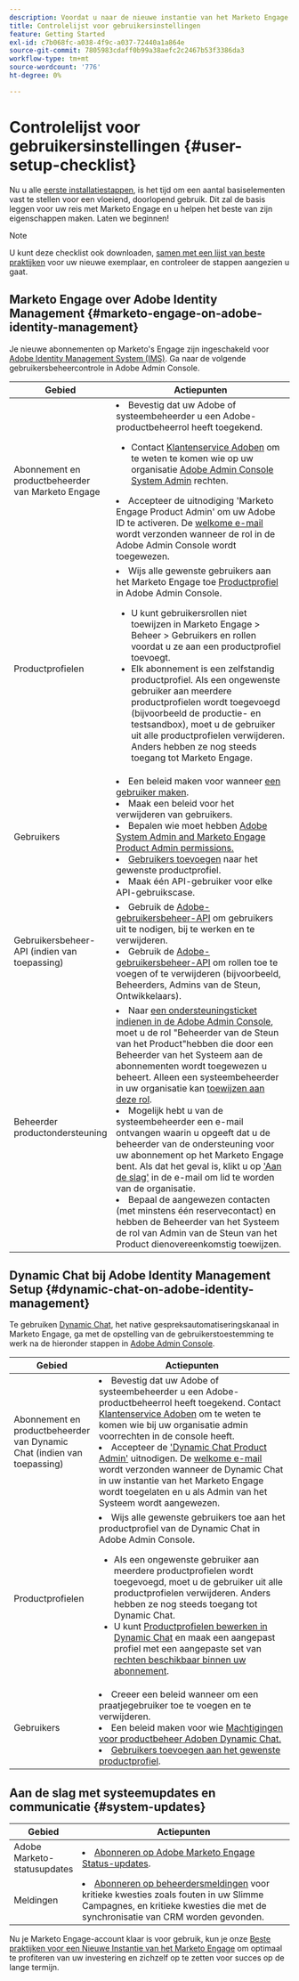 ```yaml
---
description: Voordat u naar de nieuwe instantie van het Marketo Engage gaat, moet u een aantal basisstappen uitvoeren voor doorlopend gebruik. Deze stappen omvatten de opstelling van gebruikersrekening, de opstelling van de steunbeheerder, en het intekenen aan aan aan de gang zijnde systeemupdates.
title: Controlelijst voor gebruikersinstellingen
feature: Getting Started
exl-id: c7b068fc-a038-4f9c-a037-72440a1a864e
source-git-commit: 7805983cdaff0b99a38aefc2c2467b53f3386da3
workflow-type: tm+mt
source-wordcount: '776'
ht-degree: 0%

---
```


# Controlelijst voor gebruikersinstellingen {#user-setup-checklist}

Nu u alle [eerste installatiestappen](/help/marketo/getting-started/initial-setup/setup-steps.md), is het tijd om een aantal basiselementen vast te stellen voor een vloeiend, doorlopend gebruik. Dit zal de basis leggen voor uw reis met Marketo Engage en u helpen het beste van zijn eigenschappen maken. Laten we beginnen!

>[!NOTE]
>
>U kunt deze checklist ook downloaden, [samen met een lijst van beste praktijken](/help/marketo/getting-started/implementing-a-new-marketo-engage-instance/assets/adobe-marketo-engage-new-instance-admin-checklist.xlsx) voor uw nieuwe exemplaar, en controleer de stappen aangezien u gaat.

## Marketo Engage over Adobe Identity Management {#marketo-engage-on-adobe-identity-management}

Je nieuwe abonnementen op Marketo&#39;s Engage zijn ingeschakeld voor [Adobe Identity Management System (IMS)](https://experienceleague.adobe.com/docs/marketo/using/product-docs/administration/marketo-with-adobe-identity/adobe-identity-management-overview.html). Ga naar de volgende gebruikersbeheercontrole in Adobe Admin Console.

<table>
<thead>
  <tr>
    <th style="width:20%">Gebied</th>
    <th style="width:80%">Actiepunten</th>
  </tr>
</thead>
<tbody>
  <tr>
    <td>Abonnement en productbeheerder van Marketo Engage</td>
    <td><li>Bevestig dat uw Adobe of systeembeheerder u een Adobe-productbeheerrol heeft toegekend.</li>  
    <ul>
    <li>Contact <a href="https://helpx.adobe.com/contact.html">Klantenservice Adoben</a> om te weten te komen wie op uw organisatie <a href="https://experienceleague.adobe.com/docs/marketo/using/product-docs/administration/marketo-with-adobe-identity/adobe-identity-management-overview.html">Adobe Admin Console System Admin</a> rechten.</li></ul>
    <li>Accepteer de uitnodiging 'Marketo Engage Product Admin' om uw Adobe ID te activeren. De <a href="https://experienceleague.adobe.com/docs/marketo/using/product-docs/administration/marketo-with-adobe-identity/admin-setup.html?lang=en#create-a-product-profile">welkome e-mail</a> wordt verzonden wanneer de rol in de Adobe Admin Console wordt toegewezen.</li></td>
  </tr>
  <tr>
    <td>Productprofielen</td>
    <td><li>Wijs alle gewenste gebruikers aan het Marketo Engage toe <a href="https://experienceleague.adobe.com/en/docs/marketo/using/product-docs/administration/marketo-with-adobe-identity/admin-setup#create-a-product-profile">Productprofiel</a> in Adobe Admin Console.</li>
    <ul>
    <li>U kunt gebruikersrollen niet toewijzen in Marketo Engage &gt; Beheer &gt; Gebruikers en rollen voordat u ze aan een productprofiel toevoegt.</li>
    <li>Elk abonnement is een zelfstandig productprofiel. Als een ongewenste gebruiker aan meerdere productprofielen wordt toegevoegd (bijvoorbeeld de productie- en testsandbox), moet u de gebruiker uit alle productprofielen verwijderen. Anders hebben ze nog steeds toegang tot Marketo Engage.</li></ul></td>
  </tr>
  <tr>
    <td>Gebruikers</td>
    <td><li>Een beleid maken voor wanneer <a href="https://experienceleague.adobe.com/docs/marketo/using/product-docs/administration/marketo-with-adobe-identity/add-or-remove-a-user.html">een gebruiker maken</a>.</li> <li>Maak een beleid voor het verwijderen van gebruikers.</li>
    <li>Bepalen wie moet hebben <a href="https://experienceleague.adobe.com/docs/marketo/using/product-docs/administration/marketo-with-adobe-identity/adobe-identity-management-overview.html">Adobe System Admin and Marketo Engage Product Admin permissions.</a> <li><a href="https://experienceleague.adobe.com/en/docs/marketo/using/product-docs/administration/marketo-with-adobe-identity/add-or-remove-a-user">Gebruikers toevoegen</a> naar het gewenste productprofiel.</li>
    <li>Maak één API-gebruiker voor elke API-gebruikscase.</li></td>
  </tr>
  <tr>
    <td>Gebruikersbeheer-API (indien van toepassing)</td>
    <td><li>Gebruik de <a href="https://www.adobe.io/apis/experienceplatform/umapi-new.html">Adobe-gebruikersbeheer-API</a> om gebruikers uit te nodigen, bij te werken en te verwijderen.</li>
    <li>Gebruik de <a href="https://developer.adobe.com/umapi/">Adobe-gebruikersbeheer-API</a> om rollen toe te voegen of te verwijderen (bijvoorbeeld, Beheerders, Admins van de Steun, Ontwikkelaars).</li>
    </td>
  </tr>
  <tr>
    <td>Beheerder productondersteuning</td>
    <td><li>Naar <a href="https://experienceleague.adobe.com/docs/customer-one/using/home.html#create-a-support-ticket-with-admin-console">een ondersteuningsticket indienen in de Adobe Admin Console</a>, moet u de rol "Beheerder van de Steun van het Product"hebben die door een Beheerder van het Systeem aan de abonnementen wordt toegewezen u beheert. Alleen een systeembeheerder in uw organisatie kan <a href="https://experienceleague.adobe.com/docs/customer-one/using/home.html#assign-the-support-admin-role">toewijzen aan deze rol</a>.</li>
    <li>Mogelijk hebt u van de systeembeheerder een e-mail ontvangen waarin u opgeeft dat u de beheerder van de ondersteuning voor uw abonnement op het Marketo Engage bent. Als dat het geval is, klikt u op <a href="https://experienceleague.adobe.com/en/docs/customer-one/using/home#assign-the-support-admin-role">'Aan de slag'</a> in de e-mail om lid te worden van de organisatie.</li>
    <li>Bepaal de aangewezen contacten (met minstens één reservecontact) en hebben de Beheerder van het Systeem de rol van Admin van de Steun van het Product dienovereenkomstig toewijzen.</li></td>
  </tr>
</tbody>
</table>

## Dynamic Chat bij Adobe Identity Management Setup {#dynamic-chat-on-adobe-identity-management}

Te gebruiken [Dynamic Chat](https://experienceleague.adobe.com/docs/marketo/using/product-docs/demand-generation/dynamic-chat/dynamic-chat-overview.html), het native gespreksautomatiseringskanaal in Marketo Engage, ga met de opstelling van de gebruikerstoestemming te werk na de hieronder stappen in [Adobe Admin Console](https://adminconsole.adobe.com/).

<table>
<thead>
  <tr>
    <th style="width:20%">Gebied</th>
    <th style="width:80%">Actiepunten</th>
  </tr>
</thead>
<tbody>
  <tr>
    <td>Abonnement en productbeheerder van Dynamic Chat (indien van toepassing)</td>
    <td><li>Bevestig dat uw Adobe of systeembeheerder u een Adobe-productbeheerrol heeft toegekend. Contact <a href="https://helpx.adobe.com/contact.html">Klantenservice Adoben</a> om te weten te komen wie bij uw organisatie admin voorrechten in de console heeft.</li>
    <li>Accepteer de <a href="https://experienceleague.adobe.com/docs/marketo/using/product-docs/demand-generation/dynamic-chat/setup-and-configuration/initial-setup.html">'Dynamic Chat Product Admin'</a> uitnodigen. De <a href="https://experienceleague.adobe.com/docs/marketo/using/product-docs/demand-generation/dynamic-chat/setup-and-configuration/initial-setup.html">welkome e-mail</a> wordt verzonden wanneer de Dynamic Chat in uw instantie van het Marketo Engage wordt toegelaten en u als Admin van het Systeem wordt aangewezen.</li></td>
  </tr>
  <tr>
    <td>Productprofielen</td>
    <td><li>Wijs alle gewenste gebruikers toe aan het productprofiel van de Dynamic Chat in Adobe Admin Console.</li> 
    <ul>
    <li>Als een ongewenste gebruiker aan meerdere productprofielen wordt toegevoegd, moet u de gebruiker uit alle productprofielen verwijderen. Anders hebben ze nog steeds toegang tot Dynamic Chat.</li>
    <li>U kunt <a href="https://experienceleague.adobe.com/en/docs/marketo/using/product-docs/demand-generation/dynamic-chat/setup-and-configuration/permissions#edit-existing-permissions">Productprofielen bewerken in Dynamic Chat</a> en maak een aangepast profiel met een aangepaste set van <a href="https://experienceleague.adobe.com/en/docs/marketo/using/product-docs/demand-generation/dynamic-chat/setup-and-configuration/permissions#list-of-permissions">rechten beschikbaar binnen uw abonnement</a>.</li></td>
  </tr>
  <tr>
    <td>Gebruikers</td>
    <td><li>Creeer een beleid wanneer om een praatjegebruiker toe te voegen en te verwijderen.</li>
    <li>Een beleid maken voor wie <a href="https://experienceleague.adobe.com/en/docs/marketo/using/product-docs/demand-generation/dynamic-chat/setup-and-configuration/initial-setup#access-admin-console">Machtigingen voor productbeheer Adoben Dynamic Chat.</a></li>
    <li><a href="https://experienceleague.adobe.com/en/docs/marketo/using/product-docs/demand-generation/dynamic-chat/setup-and-configuration/add-or-remove-chat-users#add-a-chat-user">Gebruikers toevoegen aan het gewenste productprofiel</a>.</li></td>
  </tr>
</tbody>
</table>

## Aan de slag met systeemupdates en communicatie {#system-updates}

<table>
<thead>
  <tr>
    <th style="width:20%">Gebied</th>
    <th style="width:80%">Actiepunten</th>
  </tr>
</thead>
<tbody>
  <tr>
    <td>Adobe Marketo-statusupdates</td>
    <td><li><a href="https://status.adobe.com/cloud/experience_cloud">Abonneren op Adobe Marketo Engage Status-updates</a>.</li></td>
  </tr>
  <tr>
    <td>Meldingen</td>
    <td><li><a href="https://experienceleague.adobe.com/en/docs/marketo/using/product-docs/core-marketo-concepts/miscellaneous/understanding-notifications#subscribe-to-notifications">Abonneren op beheerdersmeldingen</a> voor kritieke kwesties zoals fouten in uw Slimme Campagnes, en kritieke kwesties die met de synchronisatie van CRM worden gevonden.</li></td>
  </tr>
</tbody>
</table>

<p>

Nu je Marketo Engage-account klaar is voor gebruik, kun je onze [Beste praktijken voor een Nieuwe Instantie van het Marketo Engage](/help/marketo/getting-started/implementing-a-new-marketo-engage-instance/where-to-start.md) om optimaal te profiteren van uw investering en zichzelf op te zetten voor succes op de lange termijn.
